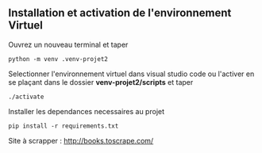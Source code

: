 ## Installation et activation de l'environnement Virtuel
Ouvrez un nouveau terminal et taper  
```
python -m venv .venv-projet2
```
Selectionner l'environnement virtuel dans visual studio code ou l'activer en se plaçant dans le dossier **venv-projet2/scripts** et taper
```
./activate
```
Installer les dependances necessaires au projet
```
pip install -r requirements.txt
```







Site à scrapper :  http://books.toscrape.com/
